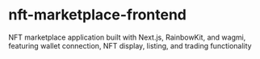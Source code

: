 # nft-marketplace-frontend
NFT marketplace application built with Next.js, RainbowKit, and wagmi, featuring wallet connection, NFT display, listing, and trading functionality
